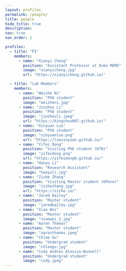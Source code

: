 ```yaml
---
layout: profiles
permalink: /people/
title: people
hide_title: true
description:
nav: true
nav_order: 2

profiles:
  - title: "PI"
    members:
      - name: "Xianyi Cheng"
        position: "Assistant Professor at Duke MEMS"
        image: "xianyicheng.jpg"
        url: "https://xianyicheng.github.io/"

  - title: "Lab Members"
    members:
      - name: "Weizhe Ni"
        position: "PhD student"
        image: "weizheni.jpg"
      - name: "Jinzhou Li"
        position: "PhD student"
        image: "jinzhouli.jpeg"
        url: "https://kingchou007.github.io/"
      - name: "Xinyuan Luo"
        position: "PhD student"
        image: "xinyuanluo.png"
        url: "https://luoxinyuan.github.io/"
      - name: "Yifei Dong"
        position: "Visiting PhD student (KTH)"
        image: "yifeidong.png"
        url: "https://yifeidong0.github.io/"
      - name: "Haoyu Li"
        position: "Research Assistant"
        image: "haoyuli.jpg"
      - name: "Zizhe Zhang"
        position: "Visiting Master student (UPenn)"
        image: "zizhezhang.jpg"
        url: "https://zizhe.io/"
      - name: "Jared Bailey"
        position: "Master student"
        image: "jaredbailey.jpg"
      - name: "Xiao Wei"
        position: "Master student"
        image: "xiaowei_2.jpg"
      - name: "Aaron Thomas"
        position: "Master student"
        image: "aaronthomas.jpeg"
      - name: "Chloe Gu"
        position: "Undergrad student"
        image: "chloegu.jpg"
      - name: "Cody Andres Alessio-Bunnell"
        position: "Undergrad student"
        image: "cody.jpeg"
---
```

